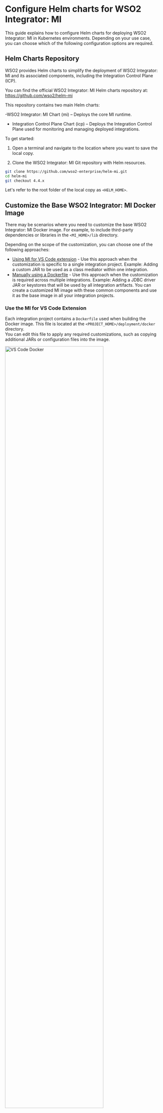 # Configure Helm charts for WSO2 Integrator: MI

This guide explains how to configure Helm charts for deploying WSO2 Integrator:  MI in Kubernetes environments. Depending on your use case, you can choose which of the following configuration options are required.

## Helm Charts Repository

WSO2 provides Helm charts to simplify the deployment of WSO2 Integrator: MI and its associated components, including the Integration Control Plane (ICP).

You can find the official WSO2 Integrator: MI Helm charts repository at: <a target="_blank" href="https://github.com/wso2/helm-mi">https://github.com/wso2/helm-mi</a>

This repository contains two main Helm charts:

 -WSO2 Integrator: MI Chart (mi) – Deploys the core MI runtime.

 - Integration Control Plane Chart (icp) – Deploys the Integration Control Plane used for monitoring and managing deployed integrations.

To get started:

1. Open a terminal and navigate to the location where you want to save the local copy.

2. Clone the WSO2 Integrator: MI Git repository with Helm resources.

```bash
git clone https://github.com/wso2-enterprise/helm-mi.git
cd helm-mi
git checkout 4.4.x
```

Let's refer to the root folder of the local copy as `<HELM_HOME>`.

## Customize the Base WSO2 Integrator: MI Docker Image

There may be scenarios where you need to customize the base WSO2 Integrator: MI Docker image. For example, to include third-party dependencies or libraries in the `<MI_HOME>/lib` directory.

Depending on the scope of the customization, you can choose one of the following approaches:

- [Using MI for VS Code extension](#use-the-mi-for-vs-code-extension) - Use this approach when the customization is specific to a single integration project.
Example: Adding a custom JAR to be used as a class mediator within one integration.
- [Manually using a Dockerfile](#manually-using-a-dockerfile) - Use this approach when the customization is required across multiple integrations.
Example: Adding a JDBC driver JAR or keystores that will be used by all integration artifacts. You can create a customized MI image with these common components and use it as the base image in all your integration projects.

### Use the MI for VS Code Extension

Each integration project contains a `Dockerfile` used when building the Docker image. This file is located at the `<PROJECT_HOME>/deployment/docker` directory.  
You can edit this file to apply any required customizations, such as copying additional JARs or configuration files into the image.

<a href="{{base_path}}/assets/img/setup-and-install/vscode_docker_file.png"><img src="{{base_path}}/assets/img/setup-and-install/vscode_docker_file.png" alt="VS Code Docker" width="80%"></a>

### Manually using a Dockerfile

There may be scenarios where you need to create a customized base WSO2 Integrator: MI Docker image. For example, to include third-party dependencies such as JDBC drivers or keystores. In such cases, you can extend the official MI Docker image by creating a custom image using a Dockerfile

The example below shows how to copy custom JARs into the MI runtime's `lib` directory:

```docker
FROM docker.wso2.com/wso2mi:4.4.0

USER wso2carbon

ARG USER_HOME=/home/${USER}
ARG WSO2_SERVER_NAME=wso2mi
ARG WSO2_SERVER_VERSION=4.4.0
ARG WSO2_SERVER=${WSO2_SERVER_NAME}-${WSO2_SERVER_VERSION}
ARG WSO2_SERVER_HOME=${USER_HOME}/${WSO2_SERVER}

# copy libs
COPY --chown=wso2carbon:wso2 lib/*.jar ${WSO2_SERVER_HOME}/lib/
```

!!! Example "Explanation"
    The following command in the Dockerfile copies all `.jar` files from your local `lib/` folder into the `lib/` directory of the WSO2 Integrator: MI server image:

    ```docker
    COPY --chown=wso2carbon:wso2 lib/*.jar ${WSO2_SERVER_HOME}/lib/
    ```
    - `COPY`: Transfers all JARs from the local lib/ directory (next to the Dockerfile).

    - `--chown=wso2carbon:wso2`: Ensures correct file ownership for the runtime user.

    - `${WSO2_SERVER_HOME}/lib/`: This is the runtime library directory where the MI server loads JARs at startup.

!!! Note
    Before building the image, ensure all required JARs are placed inside a `lib/` folder alongside your Dockerfile.

Once the required changes have been done to the Dockerfile, run the following command to build the custom image. Replace `<CONTAINER_REGISTRY>`, `<IMAGE_REPO>`, and `<IMAGE_TAG>` as appropriate.

```bash
docker build . -t <CONTAINER_REGISTRY>/<IMAGE_REPO>:<IMAGE_TAG>
```

## Mount Keystore and Truststore via Kubernetes Secrets

WSO2 Integrator: MI includes self-signed certificates by default. However, when deploying to a production environment, it is strongly recommended to generate and use your own keystores.

If the keystores are not baked into the Docker image, you can mount them as a Kubernetes Secret.

### Step 1 - Create a Kubernetes Secret with the Keystores

!!! Note
    1. The Kubernetes secret should include the following JKS files
        - Primary keystore (e.g., `wso2carbon.jks`)
        - Internal keystore (e.g., `wso2internal.jks`)
        - Truststore (e.g., `client-truststore.jks`)

    2. The file names used in the secret can be customized. However, ensure you reference those exact names in the `values.yaml` file under the corresponding keystore and truststore configuration fields.

    3. For instructions on generating these keystores, see [Creating New Keystores]({{base_path}}/install-and-setup/setup/security/creating-keystores/).

In the following example, a Kubernetes secret named `jks-secret` is created with three JKS files. Replace the secret name, file names and namespace as needed.

```bash
kubectl create secret generic jks-secret \
  --from-file=wso2carbon.jks \
  --from-file=client-truststore.jks \
  --from-file=wso2internal.jks \
  -n <namespace>
```

### Step 2 - Update the Helm chart

In your `values.yaml` file, set the name of the Kubernetes secret under `wso2.deployment.JKSSecretName`:

```yaml
wso2:
  deployment:
    JKSSecretName: jks-secret
```

Then, specify the actual filenames of the keystore, truststore, and internal keystore as they were added to the Kubernetes secret. This ensures the WSO2 Integrator: MI loads the correct files at runtime.

```yaml
wso2:
  config:
    keyStore:
        primary:
            fileName: "wso2carbon.jks"
            alias: "wso2carbon"
            password: ""
            keyPassword: ""
        internal:
            fileName: "wso2internal.jks"
            alias: "wso2carbon"
            password: ""
            keyPassword: ""
    trustStore:
        primary:
            fileName: "client-truststore.jks"
            password: ""
```

!!! note
    The file names (`wso2carbon.jks`, `client-truststore.jks`, `wso2internal.jks`) must match the names you used when creating the secret with kubectl. You can use different file names, but you must reference them exactly in `values.yaml`.

## Define values for configurables

When deploying your integration to a Kubernetes cluster using the Helm chart, review the `config.properties` file in your integration project and provide values for each configurable as an environment variable.

!!! note
    As a best practice, integration developers should externalize environment-specific values using configurables. To learn more, see [Externalized Configuration]({{base_path}}/develop/externalized-configuration/).

**Set a configurable value as an environment variable**

The Helm chart for WSO2 Integrator: MI supports setting environment variables directly through the `values.yaml` file. Use this method to inject values for your configurables at deployment time.

In your `values.yaml` file, add the following under `wso2.deployment.env`:

```yaml
wso2:
  deployment:
    env:
      - name: BASE_URL
        value: https://api.dev.example.com
```

The above environment variables will be accessible to your integration through `${configs.BASE_URL}` etc.

## Secure Synapse configurations

WSO2 Integrator: MI includes Secure Vault functionality by default. However, for Kubernetes deployments, it is recommended to use **HashiCorp Vault** to securely store and manage secrets used in integration artifacts.

To configure WSO2 Integrator: MI to connect with HashiCorp Vault, update the following values in your `values.yaml` file:

```yaml
config:
  vault:
    hashicorp:
        # -- HashiCorp Vault URL
        address:
        # -- Static Token authentication. Only applicable if static token authentication.
        rootToken:
        # -- AppRole authentication roleId. Only applies if AppRole Pull authentication is used
        roleId:
        # -- AppRole authentication secretId. Only applies if AppRole Pull authentication is used
        secretId:
        # -- All resources fetched from the HashiCorp vault are cached for this number of milliseconds
        cacheableDuration: 15000
        # -- The version of the HashiCorp secret engine
        engineVersion: 2
        # -- The namespace value specified here applies globally to HashiCorp secrets in all synapse configurations
        namespace:
        # -- The Trust store that is used for SSL communication with the HashiCorp server
        trustStoreFile:
        # -- The Key store that is used for SSL communication with the HashiCorp server
        keyStoreFile:
        # -- The password of the keystore file that is used for SSL communication
        keyStorePassword:
```

For more details on how to use HashiCorp Vault with integration artifacts, refer to the [Using HashiCorp Secrets]({{base_path}}/install-and-setup/setup/security/using-hashicorp-secrets/) guide.

## Secure TOML configurations

To secure the passwords and other sensitive values used in the `deployment.toml` file of the WSO2 Integrator: MI, you need to use the **Secure vault** functionality.  
The **Internal Keystore** will be used for encryption and decryption during this process.

Follow the steps below to secure the TOML configurations:

1. Enable Secure vault.

    In your `values.yaml` file, set the following parameter to enable Secure vault:

    ```yaml
    wso2:
      config:
        secureVault:
          enabled: true
    ```

    Once enabled, all the password values provided via the Helm chart must be in encrypted format.  
    Refer to the [`[secrets]` section](https://github.com/wso2/helm-mi/blob/4.4.x/mi/confs/deployment.toml#L204) of the `deployment.toml` to identify which values require encryption.

2. Encrypt secret values.

    After identifying the values to encrypt, use the cipher tool as described in the [Encrypting Secrets using WSO2 Secure Vault]({{base_path}}/install-and-setup/setup/security/encrypting-plain-text/) documentation to generate the encrypted strings.

    Add the encrypted values back into the appropriate locations in your `values.yaml` file.

    !!! tip
        You can also use the MI CLI tool as an alternative to encrypt values. See [Encrypting Secrets with MI CLI]({{base_path}}/observe-and-manage/managing-integrations-with-micli/#encrypting-secrets-with-mi-cli) for more details.

3. Store Internal keystore password securely.

    You must add the internal keystore password (in **plain text**) to the respective **cloud provider’s secret or key management service**.  
    This value is required by the WSO2 Integrator: MI at startup to decrypt the Secure vault secrets.

4. Reference cloud provider secrets in `values.yaml`.
    
    After creating the required secret in your cloud provider, reference it in the `values.yaml` file under the appropriate provider-specific configuration block. These references will be used by the Helm chart to pass the credentials securely to the WSO2 Integrator: MI during deployment.
    
    Refer to the following guides based on your cloud environment for detailed instructions:

    - <a target="_blank" href="https://github.com/wso2/helm-mi/blob/4.4.x/mi/EXAMPLES.md#amazon-elastic-kubernetes-service-eks">Amazon Elastic Kubernetes Service (EKS)</a>
    - <a target="_blank" href="https://github.com/wso2/helm-mi/blob/4.4.x/mi/EXAMPLES.md#azure-kubernetes-service-aks">Azure Kubernetes Service (AKS)</a>
    - <a target="_blank" href="https://github.com/wso2/helm-mi/blob/4.4.x/mi/EXAMPLES.md#google-kubernetes-engine-gke">Google Kubernetes Engine (GKE)</a>

## User store configurations

In production environments, it is recommended to disable the file-based user store and configure an external RDBMS (or optionally, an LDAP) for user management.

Update the following values in your `values.yaml` file.

```yaml
wso2:
  config:
    userstore:
      file:
        # Recommended to disable for production deployments.
        enabled: false
      rdbms:
        # JDBC connection URL of the user database. Replace <DB_HOST>, <DB_PORT> and database name as needed.
        url: "jdbc:mysql://<DB_HOST>:<DB_PORT>/MI_USER_DB"
        # Database credentials.
        username: "<REPLACE>"
        password: "<REPLACE>"
        jdbc:
          # Fully qualified class name of the JDBC driver. Update based on your RDBMS.
          driver: "com.mysql.cj.jdbc.Driver"
          # Optional: JDBC connection pool parameters.
          poolParameters:
            maximumPoolSize: 10
            connectionTimeout: 30000
```

!!! Note
    1. It is recommended to **include the JDBC driver in your Docker image**, ensuring the WSO2 Integrator: MI can connect to databases without additional configuration. If you choose not to bundle the driver in the image, you must update the Helm chart to mount the driver JAR into the deployment.
    2. Ensure that the **database schema is initialized** before deploying the WSO2 Integrator: MI. Refer to [Configuring an RDBMS user store]({{base_path}}/install-and-setup/setup/user-stores/setting-up-a-userstore-in-mi/#configuring-an-rdbms-user-store/) for guidance on setting up the database.

## Coordination configurations

This is an **optional configuration**, required only if you plan to deploy stateful artifacts such as Scheduled triggers, Message Processors, or Polling and Event-based Inbound Endpoints across multiple replicas. These artifacts require coordination to prevent duplicate executions and ensure consistent behavior across the cluster.

Update the following values in your `values.yaml` file.

```yaml
wso2:
  config:
    coordination:
      # -- Node ID for coordination
      nodeId: "$env{POD_NAME}"
      rdbms:
        # -- Coordination Database URL
        url: "jdbc:mysql://<DB_HOST>:<DB_PORT>/clusterdb"
        # -- Coordination Database username
        username: "<REPLACE>"
        # -- Coordination Database password
        password: "<REPLACE>"
        jdbc:
          # Fully qualified class name of the JDBC driver. Update based on your RDBMS.
          driver: "com.mysql.cj.jdbc.Driver"
```

!!! Note
    1. It is recommended to **include the JDBC driver in your Docker image**, ensuring the WSO2 Integrator: MI can connect to databases without additional configuration. If you choose not to bundle the driver in the image, you must update the Helm chart to mount the driver JAR into the deployment.
    2. Ensure that the **database schema is initialized** before deploying the WSO2 Integrator: MI. Refer to [Configuring Coordination database]({{base_path}}/install-and-setup/setup/deployment/deploying-wso2-mi/#database) for guidance on setting up the database.

## Analytics configuration

WSO2 Integrator: MI supports ELK-based analytics. It publishes analytics events as logs via log4j2 appenders. For cloud deployments, it is recommended to publish logs to stdout and use log collection agents such as Fluent Bit, CloudWatch Agent, or similar to stream logs to your preferred analytics backend.

For more details, see the [Elastic Stack-Based Operational Analytics for WSO2 Integrator: MI]({{base_path}}/mi-analytics/mi-elk-installation-guide/) documentation.

This section shows how to configure the Helm chart and update the `log4j2.properties` file to publish analytics events to the container output. Depending on your platform, you can modify these settings accordingly.

The following configurations will output logs similar to the example below:

```
mi-analytics : 03:01:51,399 [-] [message-flow-reporter-0-tenant--1234]  INFO ElasticStatisticsPublisher SYNAPSE_ANALYTICS_DATA {"serverInfo":{"hostname":"cloud-apis-intg-5b9f4ddf6d-c8z66","serverName":"localhost","ipAddress":"10.42.0.228","id":"cloud-apis-intg-5b9f4ddf6d-c8z66"},"timestamp":"2025-05-15T03:01:46.050Z","schemaVersion":1,"payload":{"metadata":{},"entityType":"API","failure":false,"latency":2841,"messageId":"urn:uuid:8b4b345a-6e8b-4dd8-94bb-8adec0c98b5e","correlation_id":"8b4b345a-6e8b-4dd8-94bb-8adec0c98b5e","apiDetails":{"method":"POST","apiContext":"/currencyapi","api":"CurrencyAPI","transport":"https","subRequestPath":"/"},"faultResponse":false,"entityClassName":"org.apache.synapse.api.API"}}
mi-analytics : 03:01:51,403 [-] [message-flow-reporter-0-tenant--1234]  INFO ElasticStatisticsPublisher SYNAPSE_ANALYTICS_DATA {"serverInfo":{"hostname":"cloud-apis-intg-5b9f4ddf6d-c8z66","serverName":"localhost","ipAddress":"10.42.0.228","id":"cloud-apis-intg-5b9f4ddf6d-c8z66"},"timestamp":"2025-05-15T03:01:47.152Z","schemaVersion":1,"payload":{"metadata":{},"endpointDetails":{"name":"CurrencyConverter_INTERNAL_ENDPOINT_REFERENCE"},"entityType":"Endpoint","failure":false,"latency":1708,"messageId":"urn:uuid:8b4b345a-6e8b-4dd8-94bb-8adec0c98b5e","correlation_id":"8b4b345a-6e8b-4dd8-94bb-8adec0c98b5e","faultResponse":false,"entityClassName":"org.apache.synapse.endpoints.Endpoint"}}
```

### Update the Helm chart

To enable analytics event publishing via logs, update your `values.yaml` file with the following configuration under `wso2.config`:

```yaml
wso2:
  config:
    analytics:
      # -- Enable/Disable analytics
      enabled: true
      # -- Analytics publisher (Publisher types supported are log and databridge)
      publisher: "log"
      # -- An identifier that will be published with the analytic.
      # -- You can use Kubernetes environment variables (e.g., $env{POD_NAME})
      id: ""
      # -- Prefix added when Elasticsearch analytics are being published
      prefix: "SYNAPSE_ANALYTICS_DATA"
      # -- Enable/Disable publishing API analytics data
      apiAnalytics: true
      # -- Enable/Disable publishing proxy service analytics data
      proxyServiceAnalytics: true
      # -- Enable/Disable publishing sequence analytics data
      sequenceAnalytics: true
      # -- Enable/Disable publishing endpoint analytics data
      endpointAnalytics: true
    mediation:
      flow:
        statistics:
          enable: true
          captureAll: true
```

### Update Log4J2 configuration

Open the `<HELM_HOME>/mi/confs` directory and edit the `log4j2.properties` file as follows:

1. Add `ELK_ANALYTICS_APPENDER` to the appenders list.

    ```
    appenders = ELK_ANALYTICS_APPENDER,.... (list of other available appenders)
    ```

2. Add the following configuration after the appenders:

    !!! note
        - If you're using a log aggregator like Fluent Bit or CloudWatch Agent, make sure the layout pattern is compatible with your log collector.
        - The layout pattern below prefixes each analytics log entry with `mi-analytics :` for easier identification and parsing.

    ``` log
    appender.ELK_ANALYTICS_APPENDER.type = Console
    appender.ELK_ANALYTICS_APPENDER.name = ELK_ANALYTICS_APPENDER
    appender.ELK_ANALYTICS_APPENDER.layout.type = PatternLayout
    appender.ELK_ANALYTICS_APPENDER.layout.pattern = mi-analytics : %d{HH:mm:ss,SSS} [%X{ip}-%X{host}] [%t] %5p %c{1} %m%n
    ```

3. Add ELKAnalytics to the loggers list:

    ``` log
    loggers = ELKAnalytics, ...(list of other available loggers)
    ```

4. Add the following configurations after the loggers.

    ``` log
    logger.ELKAnalytics.name = org.wso2.micro.integrator.analytics.messageflow.data.publisher.publish.elasticsearch.ElasticStatisticsPublisher
    logger.ELKAnalytics.level = DEBUG
    logger.ELKAnalytics.additivity = false
    logger.ELKAnalytics.appenderRef.ELK_ANALYTICS_APPENDER.ref = ELK_ANALYTICS_APPENDER
    ```

## Tracing configuration

WSO2 Integrator: MI supports OpenTelemetry for tracing. You can use it to export tracing data to various backends such as Jaeger, Zipkin.

Refer to the [Monitoring with OpenTelemetry]({{base_path}}/observe-and-manage/classic-observability-traces/monitoring-with-opentelemetry-mi/) guide for supported providers and configuration details.

In your `values.yaml` file, add the following under `wso2.config` to enable and configure tracing with **Jaeger**.

```yaml
wso2:
  config:
    opentelemetry:
      enable: true
      type: "jaeger"
      # -- Hostname of the OpenTelemetry tracing system
      host:
      # -- Port of the OpenTelemetry tracing system
      port:
      # -- Url of the OpenTelemetry tracing system. Instead of ‘host’ and ‘port’, ‘url’ can be used
      url:
    mediation:
      flow:
        statistics:
          captureAll: true
        tracer:
          collectPayloads: true
          collectMediationProperties: true
```

## Resource naming convention

Kubernetes artifacts generated by the Helm chart will follow the naming convention shown below.

```
<CLOUD_NAME>-<RELEASE_NAME>
```

 - **CLOUD_NAME**: Typically reflects the environment or organization name (e.g., wso2, dev, prod).

 - **RELEASE_NAME**: The name of the Helm release (e.g., mi, icp, mi-dev).

!!! Example
    If CLOUD_NAME=`wso2-cloud` and RELEASE_NAME=`dev-mi`, the k8s deployment for MI will be named as `wso2-cloud-dev-mi`

This naming helps clearly identify and manage resources across different environments.

### How to customize the names

You can set the `cloudName` at the top level of your `values.yaml` file,

```yaml
cloudName: wso2-cloud
```

You can specify the `RELEASE_NAME` when running the Helm install or upgrade command,

=== "Command"
    ```bash 
    helm install <RELEASE_NAME> . -n <NAMESPACE> --values values.yaml
    ```
=== "Example"     
    ```bash 
    helm install dev-mi . -n mi-test --values values.yaml
    ```

This ensures that all generated resources follow the naming convention for easier management and environment separation.

## What's next?

- To explore advanced configurations and vendor–specific cluster settings, refer to the <a target="_blank" href="https://github.com/wso2/helm-mi/blob/4.4.x/mi/EXAMPLES.md">Examples documentation</a> and the <a target="_blank" href="https://github.com/wso2/helm-mi/blob/4.4.x/mi/CONFIG.md">Config documentation</a> in the WSO2 Integrator: MI Helm Chart repository.

- For a hands-on experience deploying WSO2 Integrator: MI and the Integration Control Plane (ICP) in a local Kubernetes cluster using commonly used configurations, see the [Sample Deployment]({{base_path}}/install-and-setup/setup/deployment/sample-k8s-deployment/) guide.
